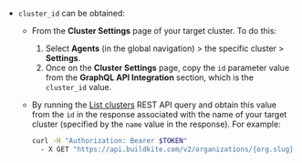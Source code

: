 - `cluster_id` can be obtained:

    * From the **Cluster Settings** page of your target cluster. To do this:
        1. Select **Agents** (in the global navigation) > the specific cluster > **Settings**.
        1. Once on the **Cluster Settings** page, copy the `id` parameter value from the **GraphQL API Integration** section, which is the `cluster_id` value.

    * By running the [List clusters](/docs/apis/rest-api/clusters#clusters-list-clusters) REST API query and obtain this value from the `id` in the response associated with the name of your target cluster (specified by the `name` value in the response). For example:

        ```bash
        curl -H "Authorization: Bearer $TOKEN"
          - X GET "https://api.buildkite.com/v2/organizations/{org.slug}/clusters"
        ```
